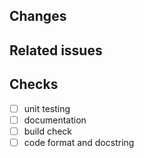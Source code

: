 ## Changes

## Related issues

## Checks

- [ ] unit testing
- [ ] documentation
- [ ] build check
- [ ] code format and docstring
